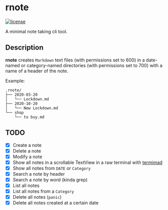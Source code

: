 # rnote
[![license](https://img.shields.io/badge/licence-GPLv3-blue)](https://framagit.org/fiplox/rpass/-/blob/main/LICENSE)

A minimal note taking cli tool. 

## Description

**rnote** creates `Markdown` text files (with permissions set to 600) in a date-named or category-named directories (with permissions set to 700) with a name of a header of the note. 

Example:

```
.rnote/
├── 2020-03-20
│   └── Lockdown.md
├── 2020-10-20
│   └── New Lockdown.md
└── shop
    └── to buy.md
```

## TODO

- [x] Create a note
- [x] Delete a note
- [x] Modify a note
- [x] Show all notes in a scrollable TextView in a raw terminal with [termimad](https://crates.io/crates/termimad)
- [x] Show all notes from `DATE` or `Category`
- [x] Search a note by header
- [x] Search a note by word (kinda grep)
- [x] List all notes
- [x] List all notes from a `Category`
- [x] Delete all notes (`panic`)
- [x] Delete all notes created at a certain date

